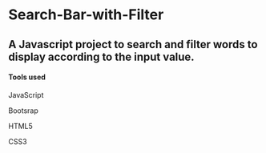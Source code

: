 # Search-Bar-with-Filter

<h2>A Javascript project to search and filter words to display according to the input value.</h2>

<h4>Tools used</h4>
<p>JavaScript</p>
<p>Bootsrap</p>
<p>HTML5</p>
<p>CSS3</p>


